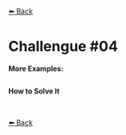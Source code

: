 [⬅️ Back](../)

# Challengue #04



**More Examples:**
``````
``````


**How to Solve It**



  <br>
   
[⬅️ Back](../../)
